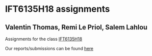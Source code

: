 # IFT6135H18 assignments
## Valentin Thomas, Remi Le Priol, Salem Lahlou

Assignments for the class [IFT6135H18](https://ift6135h18.wordpress.com/)

Our reports/submissions can be found [here](reports/)